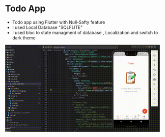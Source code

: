 # Todo App
- Todo app using Flutter with Null-Safty feature
- I used Local Database "SQLFLITE"
- I used bloc to state managment of database , Localization and switch to dark theme

![TodoApp](https://github.com/DrRO/Todo-flutter2/blob/main/lib/assets/Todo%20flutter.gif?raw=true)








